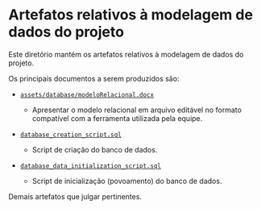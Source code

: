 # Artefatos relativos à modelagem de dados do projeto

Este diretório mantém os artefatos relativos à modelagem de dados do projeto. 

Os principais documentos a serem produzidos são:


* [`assets/database/modeloRelacional.docx`]()
	* Apresentar o modelo relacional em arquivo editável no formato compatível com a ferramenta utilizada pela equipe.

* [`database_creation_script.sql`]()
	* Script de criação do banco de dados.

* [`database_data_initialization_script.sql`]()
	* Script de inicialização (povoamento) do banco de dados.

Demais artefatos que julgar pertinentes.
